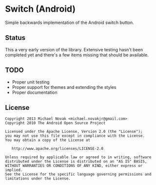 Switch (Android)
================

Simple backwards implementation of the Android switch button.

Status
------

This a very early version of the library. Extensive testing hasn't been completed yet and there's a few items missing that should be available.

TODO
----

* Proper unit testing
* Proper support for themes and extending the styles
* Proper documentation

License
-------

    Copyright 2013 Michael Novak <michael.novakjr@gmail.com>
    Copyright 2010 The Android Open Source Project

    Licensed under the Apache License, Version 2.0 (the "License");
    you may not use this file except in compliance with the License.
    You may obtain a copy of the License at

       http://www.apache.org/licenses/LICENSE-2.0

    Unless required by applicable law or agreed to in writing, software
    distributed under the License is distributed on an "AS IS" BASIS,
    WITHOUT WARRANTIES OR CONDITIONS OF ANY KIND, either express or implied.
    See the License for the specific language governing permissions and
    limitations under the License.

